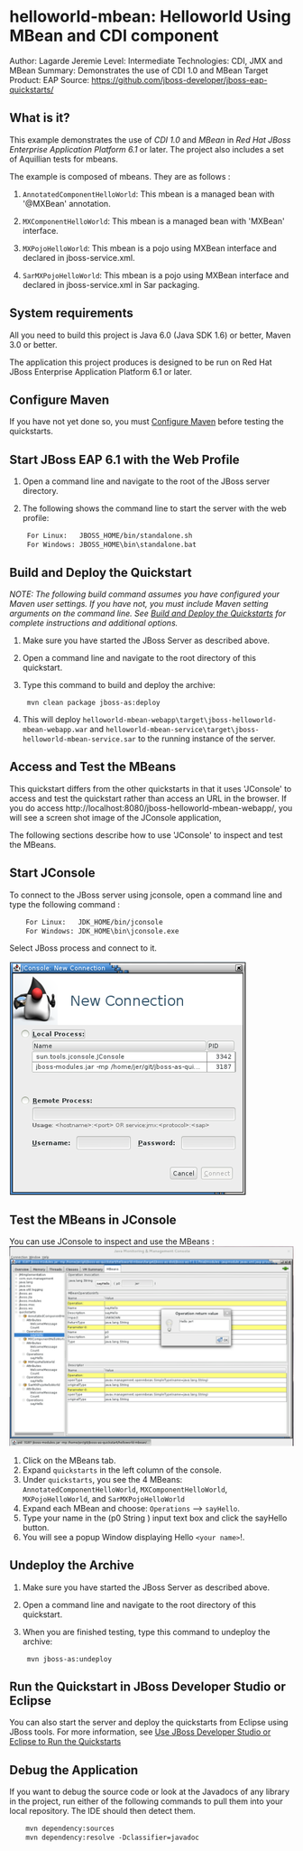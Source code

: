 helloworld-mbean: Helloworld Using MBean and CDI component
======================================================
Author: Lagarde Jeremie
Level: Intermediate
Technologies: CDI, JMX and MBean
Summary: Demonstrates the use of CDI 1.0 and MBean
Target Product: EAP
Source: <https://github.com/jboss-developer/jboss-eap-quickstarts/>

What is it?
-----------

This example demonstrates the use of *CDI 1.0* and *MBean* in  *Red Hat JBoss Enterprise Application Platform 6.1* or later. The project also includes a set of Aquillian tests for mbeans.

The example is composed of mbeans. They are as follows :

1. `AnnotatedComponentHelloWorld`: This mbean is a managed bean with '@MXBean' annotation.

1. `MXComponentHelloWorld`:  This mbean is a managed bean with 'MXBean' interface.

1. `MXPojoHelloWorld`:  This mbean is a pojo using MXBean interface and declared in jboss-service.xml.

1. `SarMXPojoHelloWorld`:  This mbean is a pojo using MXBean interface and declared in jboss-service.xml in Sar packaging.

System requirements
-------------------

All you need to build this project is Java 6.0 (Java SDK 1.6) or better, Maven 3.0 or better.

The application this project produces is designed to be run on Red Hat JBoss Enterprise Application Platform 6.1 or later. 

 
Configure Maven
---------------

If you have not yet done so, you must [Configure Maven](../README.md#mavenconfiguration) before testing the quickstarts.


Start JBoss EAP 6.1 with the Web Profile
-------------------------

1. Open a command line and navigate to the root of the JBoss server directory.
2. The following shows the command line to start the server with the web profile:

        For Linux:   JBOSS_HOME/bin/standalone.sh
        For Windows: JBOSS_HOME\bin\standalone.bat

 
Build and Deploy the Quickstart
-------------------------

_NOTE: The following build command assumes you have configured your Maven user settings. If you have not, you must include Maven setting arguments on the command line. See [Build and Deploy the Quickstarts](../README.md#buildanddeploy) for complete instructions and additional options._

1. Make sure you have started the JBoss Server as described above.
2. Open a command line and navigate to the root directory of this quickstart.
3. Type this command to build and deploy the archive:

        mvn clean package jboss-as:deploy

4. This will deploy `helloworld-mbean-webapp\target\jboss-helloworld-mbean-webapp.war` and `helloworld-mbean-service\target\jboss-helloworld-mbean-service.sar` to the running instance of the server.


Access and Test the MBeans  
--------------------------
This quickstart differs from the other quickstarts in that it uses 'JConsole' to access and test the quickstart rather than access an URL in the browser. If you do access http://localhost:8080/jboss-helloworld-mbean-webapp/, you will see a screen shot image of the JConsole application,

The following sections describe how to use 'JConsole' to inspect and test the MBeans. 

Start JConsole
--------------

To connect to the JBoss server using jconsole, open a command line and type the following command :

        For Linux:   JDK_HOME/bin/jconsole
        For Windows: JDK_HOME\bin\jconsole.exe

Select JBoss process and connect to it.

![MBeans in JConsole Connection](helloworld-mbean-webapp/src/main/webapp/jconsole_connection.png)
 
Test the MBeans in JConsole
---------------------------

You can use JConsole to inspect and use the MBeans :
![MBeans in JConsole](helloworld-mbean-webapp/src/main/webapp/jconsole.png)

1. Click on the MBeans tab.
2. Expand `quickstarts` in the left column of the console.
3. Under `quickstarts`, you see the 4 MBeans: `AnnotatedComponentHelloWorld`, `MXComponentHelloWorld`, `MXPojoHelloWorld`, and `SarMXPojoHelloWorld`
4. Expand each MBean and choose: `Operations` --> `sayHello`.
5. Type your name in the (p0 String ) input text box and click the sayHello button.
6. You will see a popup Window displaying Hello `<your name>`!.


Undeploy the Archive
--------------------

1. Make sure you have started the JBoss Server as described above.
2. Open a command line and navigate to the root directory of this quickstart.
3. When you are finished testing, type this command to undeploy the archive:

        mvn jboss-as:undeploy


Run the Quickstart in JBoss Developer Studio or Eclipse
-------------------------------------
You can also start the server and deploy the quickstarts from Eclipse using JBoss tools. For more information, see [Use JBoss Developer Studio or Eclipse to Run the Quickstarts](../README.md#useeclipse) 


Debug the Application
------------------------------------

If you want to debug the source code or look at the Javadocs of any library in the project, run either of the following commands to pull them into your local repository. The IDE should then detect them.

        mvn dependency:sources
        mvn dependency:resolve -Dclassifier=javadoc
